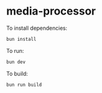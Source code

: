 # media-processor

To install dependencies:

```bash
bun install
```

To run:

```bash
bun dev
```

To build:

```bash
bun run build
```
